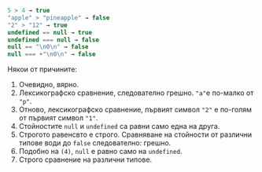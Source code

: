 
```js no-beautify
5 > 4 → true
"apple" > "pineapple" → false
"2" > "12" → true
undefined == null → true
undefined === null → false
null == "\n0\n" → false
null === +"\n0\n" → false
```

Някои от причините:

1. Очевидно, вярно.
2. Лексикографскo сравнение, следователно грешно. `"a"`е по-малко от `"p"`.
3. Отново, лексикографскo сравнение, първият символ `"2"` е по-голям от първият символ `"1"`.
4. Стойностите `null` и `undefined` са равни само една на друга.
5. Строгото равенсвто е строго. Сравняване на стойности от различни типове води до `false` следователно: грешно.
6. Подобно на `(4)`, `null` е равно само на `undefined`.
7. Строго сравнение на различни типове.

